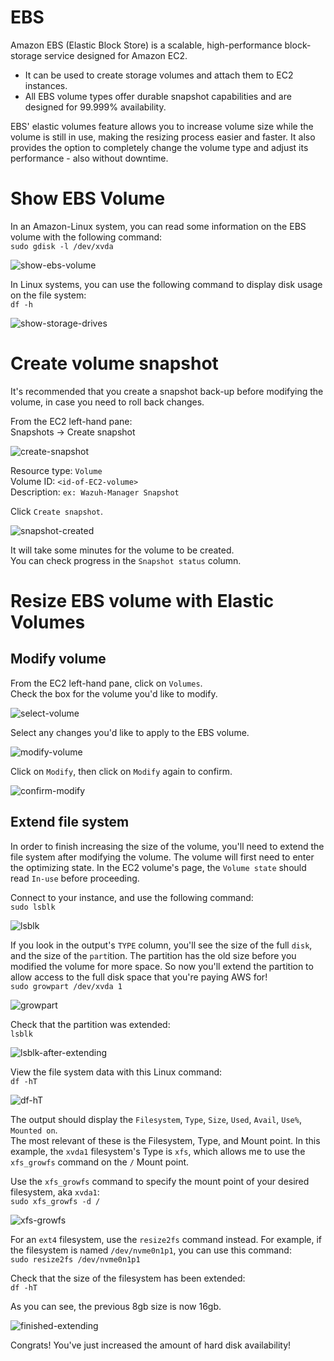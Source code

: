 # EBS

Amazon EBS (Elastic Block Store) is a scalable, high-performance block-storage service designed for Amazon EC2.

* It can be used to create storage volumes and attach them to EC2 instances. 
* All EBS volume types offer durable snapshot capabilities and are designed for 99.999% availability.

EBS' elastic volumes feature allows you to increase volume size while the volume is still in use, making the resizing process easier and faster. It also provides the option to completely change the volume type and adjust its performance - also without downtime.


# Show EBS Volume
In an Amazon-Linux system, you can read some information on the EBS volume with the following command:<br>
`sudo gdisk -l /dev/xvda`

![show-ebs-volume](./assets/EBS-screenshots/show-ebs-volume.png)

In Linux systems, you can use the following command to display disk usage on the file system:<br>
`df -h`

![show-storage-drives](./assets/EBS-screenshots/show-storage-drives.png)


# Create volume snapshot
It's recommended that you create a snapshot back-up before modifying the volume, in case you need to roll back changes.

From the EC2 left-hand pane:<br>
Snapshots  ->  Create snapshot

![create-snapshot](./assets/EBS-screenshots/create-snapshot.png)


Resource type:  `Volume`<br>
Volume ID:  `<id-of-EC2-volume>`<br>
Description:  `ex: Wazuh-Manager Snapshot`

Click `Create snapshot`.

![snapshot-created](./assets/EBS-screenshots/snapshot-created.png)

It will take some minutes for the volume to be created.<br> 
You can check progress in the `Snapshot status` column.


# Resize EBS volume with Elastic Volumes


## Modify volume
From the EC2 left-hand pane, click on `Volumes`.<br>
Check the box for the volume you'd like to modify.

![select-volume](./assets/EBS-screenshots/select-volume.png)

Select any changes you'd like to apply to the EBS volume.

![modify-volume](./assets/EBS-screenshots/modify-volume.png)

Click on `Modify`, then click on `Modify` again to confirm.

![confirm-modify](./assets/EBS-screenshots/confirm-modify.png)


## Extend file system
In order to finish increasing the size of the volume, you'll need to extend the file system after modifying the volume. The volume will first need to enter the optimizing state. In the EC2 volume's page, the `Volume state` should read `In-use` before proceeding.

Connect to your instance, and use the following command:<br>
`sudo lsblk`

![lsblk](./assets/EBS-screenshots/lsblk.png)

If you look in the output's `TYPE` column, you'll see the size of the full `disk`, and the size of the `part`ition. The partition has the old size before you modified the volume for more space. So now you'll extend the partition to allow access to the full disk space that you're paying AWS for!<br>
`sudo growpart /dev/xvda 1`

![growpart](./assets/EBS-screenshots/growpart.png)

Check that the partition was extended:<br>
`lsblk`

![lsblk-after-extending](./assets/EBS-screenshots/lsblk-after-extending.png)

View the file system data with this Linux command:<br>
`df -hT`

![df-hT](./assets/EBS-screenshots/df-hT.png)

The output should display the `Filesystem`, `Type`, `Size`, `Used`, `Avail`, `Use%`, `Mounted on`.<br>
The most relevant of these is the Filesystem, Type, and Mount point. In this example, the `xvda1` filesystem's Type is `xfs`, which allows me to use the `xfs_growfs` command on the `/` Mount point.

Use the `xfs_growfs` command to specify the mount point of your desired filesystem, aka `xvda1`:<br>
`sudo xfs_growfs -d /`

![xfs-growfs](./assets/EBS-screenshots/xfs-growfs.png)

For an `ext4` filesystem, use the `resize2fs` command instead. For example, if the filesystem is named `/dev/nvme0n1p1`, you can use this command:<br>
`sudo resize2fs /dev/nvme0n1p1`

Check that the size of the filesystem has been extended:<br>
`df -hT`

As you can see, the previous 8gb size is now 16gb.

![finished-extending](./assets/EBS-screenshots/finished-extending.png)

Congrats! You've just increased the amount of hard disk availability!